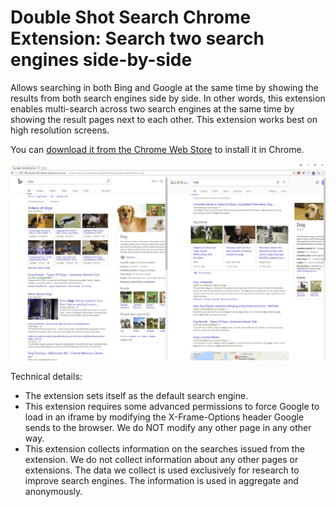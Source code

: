 # Double Shot Search Chrome Extension: Search two search engines side-by-side

Allows searching in both Bing and Google at the same time by showing the results from both search engines side by side. In other words, this extension enables multi-search across two search engines at the same time by showing the result pages next to each other. This extension works best on high resolution screens.

You can [download it from the Chrome Web Store](https://chrome.google.com/webstore/detail/double-shot-search-bing-a/kddlkbpbepnaepdleclhdnfdpdogdhop?hl=en) to install it in Chrome.

![Double Show Search Chrome Extension Example Screenshot](/example-screenshot.png?raw=true "Double Show Search Chrome Extension Example Screenshot")

Technical details: 
* The extension sets itself as the default search engine.
* This extension requires some advanced permissions to force Google to load in an iframe by modifying the X-Frame-Options header Google sends to the browser. We do NOT modify any other page in any other way.
* This extension collects information on the searches issued from the extension. We do not collect information about any other pages or extensions. The data we collect is used exclusively for research to improve search engines. The information is used in aggregate and anonymously.
